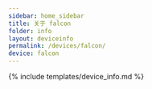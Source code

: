 ```yaml
---
sidebar: home_sidebar
title: 关于 falcon
folder: info
layout: deviceinfo
permalink: /devices/falcon/
device: falcon
---
```

{% include templates/device_info.md %}
